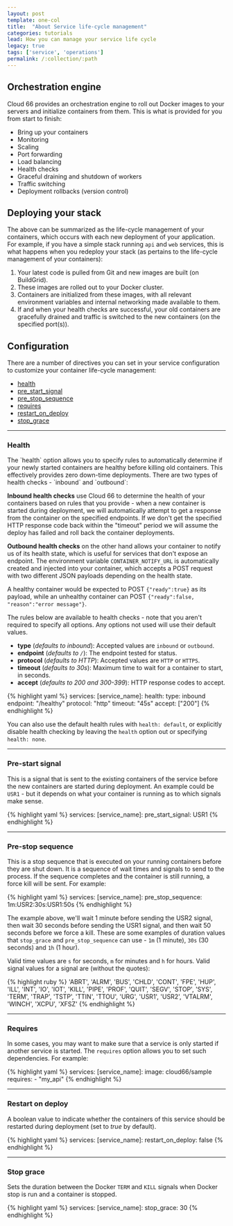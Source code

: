 ```yaml
---
layout: post
template: one-col
title:  "About Service life-cycle management"
categories: tutorials
lead: How you can manage your service life cycle
legacy: true
tags: ['service', 'operations']
permalink: /:collection/:path
---
```


<h2 id="orchestration">Orchestration engine</h2>

Cloud 66 provides an orchestration engine to roll out Docker images to your servers and initialize containers from them. This is what is provided for you from start to finish:

- Bring up your containers
- Monitoring
- Scaling
- Port forwarding
- Load balancing
- Health checks
- Graceful draining and shutdown of workers
- Traffic switching
- Deployment rollbacks (version control)

<h2 id="deploying">Deploying your stack</h2>

The above can be summarized as the life-cycle management of your containers, which occurs with each new deployment of your application. For example, if you have a simple stack running `api` and `web` services, this is what happens when you redeploy your stack (as pertains to the life-cycle management of your containers):

1. Your latest code is pulled from Git and new images are built (on BuildGrid).
2. These images are rolled out to your Docker cluster.
3. Containers are initialized from these images, with all relevant environment variables and internal networking made available to them.
4. If and when your health checks are successful, your old containers are gracefully drained and traffic is switched to the new containers (on the specified port(s)).

<h2 id="configuration">Configuration</h2>

There are a number of directives you can set in your service configuration to customize your container life-cycle management:

- [health](#health)
- [pre_start_signal](#pre_start)
- [pre_stop_sequence](#pre_stop)
- [requires](#requires)
- [restart_on_deploy](#restart)
- [stop_grace](#stop_grace)

<hr>

<h3 id="health">Health</h3>
The `health` option allows you to specify rules to automatically determine if your newly started containers are healthy before killing old containers. This effectively provides zero down-time deployments. There are two types of health checks - `inbound` and `outbound`:

<b>Inbound health checks</b> use Cloud 66 to determine the health of your containers based on rules that you provide - when a new container is started during deployment, we will automatically attempt to get a response from the container on the specified endpoints. If we don't get the specified HTTP response code back within the "timeout" period we will assume the deploy has failed and roll back the container deployments.

<b>Outbound health checks</b> on the other hand allows your container to notify us of its health state, which is useful for services that don't expose an endpoint. The environment variable `CONTAINER_NOTIFY_URL` is automatically created and injected into your container, which accepts a POST request with two different JSON payloads depending on the health state.

A healthy container would be expected to POST `{"ready":true}` as its payload, while an unhealthy container can POST `{"ready":false, "reason":"error message"}`.

The rules below are available to health checks - note that you aren't required to specify all options. Any options not used will use their default values.

- **type** (_defaults to inbound_): Accepted values are `inbound` or `outbound`.
- **endpoint** (_defaults to `/`_): The endpoint tested for status.
- **protocol** (_defaults to HTTP_): Accepted values are `HTTP` or `HTTPS`.
- **timeout** (_defaults to 30s_): Maximum time to wait for a container to start, in seconds.
- **accept** (_defaults to 200 and 300-399_): HTTP response codes to accept.

{% highlight yaml %}
services:
    [service_name]:
        health:
          type: inbound
          endpoint: "/healthy"
          protocol: "http"
          timeout: "45s"
          accept: ["200"]
{% endhighlight %}

You can also use the default health rules with `health: default`, or explicitly disable health checking by leaving the `health` option out or specifying `health: none`.

<hr>

<h3 id="pre_start">Pre-start signal</h3>
This is a signal that is sent to the existing containers of the service before the new containers are started during deployment. An example could be <code>USR1</code> - but it depends on what your container is running as to which signals make sense.

{% highlight yaml %}
services:
    [service_name]:
        pre_start_signal: USR1
{% endhighlight %}

<hr>

<h3 id="pre_stop">Pre-stop sequence</h3>
This is a stop sequence that is executed on your running containers before they are shut down. It is a sequence of wait times and signals to send to the process. If the sequence completes and the container is still running, a force kill will be sent. For example:

{% highlight yaml %}
services:
    [service_name]:
        pre_stop_sequence: 1m:USR2:30s:USR1:50s
{% endhighlight %}

The example above, we'll wait 1 minute before sending the USR2 signal, then wait 30 seconds before sending the USR1 signal, and then wait 50 seconds before we force a kill. These are some examples of duration values that `stop_grace` and `pre_stop_sequence` can use - `1m` (1 minute), `30s` (30 seconds) and `1h` (1 hour).

Valid time values are `s` for seconds, `m` for minutes and `h` for hours. Valid signal values for a signal are (without the quotes):

{% highlight ruby %}
'ABRT', 'ALRM', 'BUS', 'CHLD', 'CONT', 'FPE', 'HUP', 'ILL', 'INT', 'IO', 'IOT', 'KILL', 'PIPE', 'PROF', 'QUIT', 'SEGV', 'STOP', 'SYS', 'TERM', 'TRAP', 'TSTP', 'TTIN', 'TTOU', 'URG', 'USR1', 'USR2', 'VTALRM', 'WINCH', 'XCPU', 'XFSZ'
{% endhighlight %}

<hr>

<h3 id="requires">Requires</h3>

In some cases, you may want to make sure that a service is only started if another service is started. The `requires` option allows you to set such dependencies. For example:

{% highlight yaml %}
services:
    [service_name]:
        image: cloud66/sample
        requires:
          - "my_api"
{% endhighlight %}

<hr>

<h3 id="restart">Restart on deploy</h3>
A boolean value to indicate whether the containers of this service should be restarted during deployment (set to <i>true</i> by default).

{% highlight yaml %}
services:
    [service_name]:
        restart_on_deploy: false
{% endhighlight %}

<hr>

<h3 id="stop_grace">Stop grace</h3>

Sets the duration between the Docker <code>TERM</code> and <code>KILL</code> signals when Docker stop is run and a container is stopped.

{% highlight yaml %}
services:
    [service_name]:
        stop_grace: 30
{% endhighlight %}

